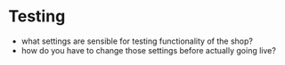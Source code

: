 # Testing

 - what settings are sensible for testing functionality of the shop?
 - how do you have to change those settings before actually going live?